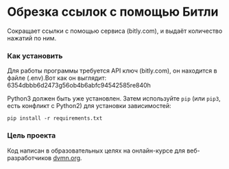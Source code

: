 ﻿# Обрезка ссылок с помощью Битли

Сокращает ссылки с помощью сервиса (bitly.com), и выдаёт количество нажатий по ним.

### Как установить

Для работы программы требуется API ключ (bitly.com), он находится в файле (.env).Вот как он выглядит: 6354dbbb6d2473g56ob4b6abfc94542585re840h

Python3 должен быть уже установлен. 
Затем используйте `pip` (или `pip3`, есть конфликт с Python2) для установки зависимостей:
```
pip install -r requirements.txt
```

### Цель проекта

Код написан в образовательных целях на онлайн-курсе для веб-разработчиков [dvmn.org](https://dvmn.org/).


